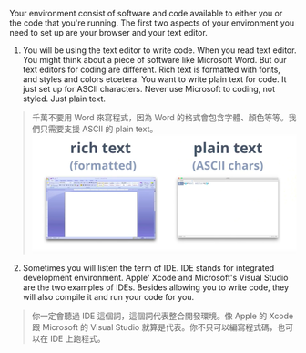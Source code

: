 Your environment consist of software and code available to either you or the code that you're running. The first two aspects of your environment you need to set up are your browser and your text editor. 

1. You will be using the text editor to write code. When you read text editor. You might think about a piece of software like Microsoft Word. But our text editors for coding are different. Rich text is formatted with fonts, and styles and colors etcetera. You want to write plain text for code. It just set up for ASCII characters. Never use Microsoft to coding, not styled. Just plain text.
> 千萬不要用 Word 來寫程式，因為 Word 的格式會包含字體、顏色等等。我們只需要支援 ASCII 的 plain text。
![](/assets/environments_1.png)
2. Sometimes you will listen the term of IDE. IDE stands for integrated development environment. Apple' Xcode and Microsoft's Visual Studio are the two examples of IDEs. Besides allowing you to write code, they will also compile it and run your code for you.
> 你一定會聽過 IDE 這個詞，這個詞代表整合開發環境。像 Apple 的 Xcode 跟 Microsoft 的 Visual Studio 就算是代表。你不只可以編寫程式碼，也可以在 IDE 上跑程式。